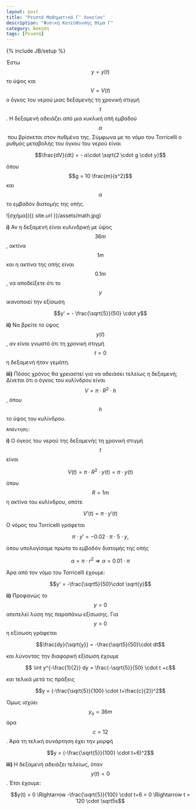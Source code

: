 ```yaml
---
layout: post
title: "Ρευστά Μαθηματικά Γ' Λυκείου"
description: "Φυσική Κατεύθυνσης Θέμα Γ"
category: Άσκηση
tags: [Ρευστά]
---
```

{% include JB/setup %}

Έστω $$y = y(t)$$ το ύψος και $$V = V(t)$$ ο όγκος του νερού μιας δεξαμενής τη χρονική στιγμή $$t$$. Η δεξαμενή αδειάζει από μια κυκλική οπή εμβαδού $$α$$ που βρίσκεται στον πυθμένα της. Σύμφωνα με το νόμο του Torricelli ο ρυθμός μεταβολής του όγκου του νερού είναι

$$\frac{dV}{dt} = - α\cdot \sqrt{2 \cdot g \cdot y}$$

όπου $$g = 10 \frac{m}{s^2}$$ και $$α$$ το εμβαδόν διατομής της οπής.

![σχήμα]({{ site.url }}/assets/math.jpg) 


**i)** Αν η δεξαμενή είναι κυλινδρική με ύψος $$36m$$, ακτίνα $$1m$$ και η ακτίνα της οπής είναι $$0.1m$$, να αποδείξετε ότι το $$y$$ ικανοποιεί την εξίσωση

$$y' = - \frac{\sqrt{5}}{50} \cdot y$$

**ii)** Να βρείτε το ύψος $$y(t)$$, αν είναι γνωστό ότι τη χρονική στιγμή $$t = 0$$ η δεξαμενή ήταν γεμάτη.


**iii)** Πόσος χρόνος θα χρειαστεί για να αδειάσει τελείως η δεξαμενή; 
Δίνεται ότι ο όγκος του κυλίνδρου είναι $$V = π\cdot R^2\cdot h$$, όπου $$h$$ το ύψος του κυλίνδρου.

`Απάντηση:`

**i)** Ο όγκος του νερού της δεξαμενής τη χρονική στιγμή $$t$$ είναι

$$V(t) = π \cdot R^2 \cdot y(t) = π \cdot y(t)$$

όπου $$R = 1m$$ η ακτίνα του κυλίνδρου, οπότε

$$V′(t) = π \cdot y′(t)$$

O νόμος του Torricelli γράφεται

$$π \cdot y′ = − 0.02 \cdot π \cdot 5 \cdot y ,$$

όπου υπολογίσαμε πρώτα το εμβαδόν διατομής της οπής

$$α = π \cdot r^2 \Rightarrow α = 0.01 \cdot π$$

Άρα από τον νόμο του Torricelli έχουμε:

$$y' = -\frac{\sqrt5}{50}\cdot \sqrt{y}$$


**ii)** Προφανώς το $$y = 0$$ αποτελεί λύση της παραπάνω εξίσωσης. Για $$y > 0$$ η εξίσωση γράφεται

$$\frac{dy}{\sqrt{y}} = -\frac{\sqrt5}{50}\cdot dt$$

και λύνοντας την διαφορική εξίσωση έχουμε 

$$ \int y^{-\frac{1}{2}} dy = \frac{-\sqrt{5}}{50} \cdot t +c$$

και τελικά μετά τις πράξεις

$$y = (-\frac{\sqrt{5}}{100} \cdot t+\frac{c}{2})^2$$

Όμως ισχύει $$y_o = 36m$$ άρα $$c=12$$. Άρα τη τελική συνάρτηση έχει την μορφή

$$y = (-\frac{\sqrt{5}}{100} \cdot t+6)^2$$


**iii)** H δεξαμενή αδειάζει τελείως, όταν $$y(t) = 0$$. Έτσι έχουμε:

$$y(t) = 0 \Rightarrow -\frac{\sqrt{5}}{100} \cdot t+6 = 0 \Rightarrow t = 120 \cdot \sqrt5s$$